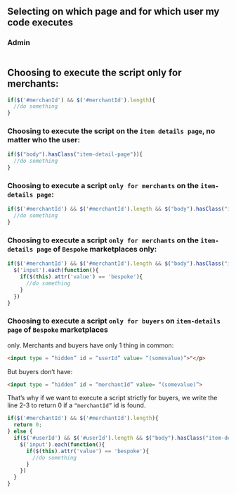 ## Selecting on which page and for which user my code executes ##

### Admin ###
```javascript
```
## Choosing to execute the script only for merchants:
```javascript
if($('#merchanId') && $('#merchantId').length){ 
  //do something
}
```

### Choosing to execute the script on the `item details page`, no matter who the user:
```javascript
if($("body").hasClass("item-detail-page")){ 
  //do something
}
```
### Choosing to execute a script `only for merchants` on the `item-details page`:
```javascript
if($('#merchantId') && $('#merchantId').length && $("body").hasClass("item-detail-page")){ 
  //do something
}
```
### Choosing to execute a script `only for merchants` on the `item-details page` of `Bespoke` marketplaces only:
```javascript
if($('#merchantId') && $('#merchantId').length && $("body").hasClass("item-detail-page")){ 
  $('input').each(function(){
    if($(this).attr('value') == 'bespoke'){
      //do something
    }
  })
}
```
### Choosing to execute a script `only for buyers` on `item-details page` of `Bespoke` marketplaces
only.
Merchants and buyers have only 1 thing in common:
```html
<input type = “hidden” id = “userId” value= “(somevalue)”>"</p>
```
But buyers don’t have:
```html
<input type = “hidden” id = “merchantId” value= “(somevalue)”>
```
That’s why if we want to execute a script strictly for buyers, we write the line 2-3 to return 0
if a `“merchantId”` id is found.
```javascript
if($('#merchantId') && $('#merchantId').length){
  return 0;
} else {
  if($('#userId') && $('#userId').length && $("body").hasClass("item-detail-page")){ 
    $('input').each(function(){
      if($(this).attr('value') == 'bespoke'){
        //do something
      }
    })
  }
}
```
